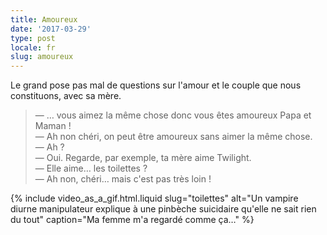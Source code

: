 ```yaml
---
title: Amoureux
date: '2017-03-29'
type: post
locale: fr
slug: amoureux
---
```


Le grand pose pas mal de questions sur l'amour et le couple que nous constituons, avec sa mère.

<!-- more -->

> — … vous aimez la même chose donc vous êtes amoureux Papa et Maman !  
> — Ah non chéri, on peut être amoureux sans aimer la même chose.  
> — Ah ?  
> — Oui. Regarde, par exemple, ta mère aime Twilight.  
> — Elle aime… les toilettes ?  
> — Ah non, chéri… mais c'est pas très loin !

{% include video_as_a_gif.html.liquid
slug="toilettes"
alt="Un vampire diurne manipulateur explique à une pinbèche suicidaire qu'elle ne sait rien du tout"
caption="Ma femme m'a regardé comme ça…"
%}

